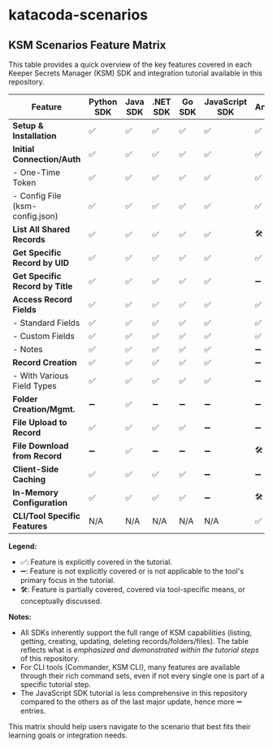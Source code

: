 # katacoda-scenarios

## KSM Scenarios Feature Matrix

This table provides a quick overview of the key features covered in each Keeper Secrets Manager (KSM) SDK and integration tutorial available in this repository.

| Feature                        | Python SDK | Java SDK | .NET SDK | Go SDK   | JavaScript SDK | Ansible | Commander CLI | KSM CLI |
|--------------------------------|------------|----------|----------|----------|----------------|---------|---------------|---------|
| **Setup & Installation**       | ✅         | ✅       | ✅       | ✅       | ✅             | ✅      | ✅            | ✅      |
| **Initial Connection/Auth**    | ✅         | ✅       | ✅       | ✅       | ✅             | ✅      | ✅            | ✅      |
|  - One-Time Token              | ✅         | ✅       | ✅       | ✅       | ✅             | ✅      | ✅            | ✅      |
|  - Config File (ksm-config.json)| ✅         | ✅       | ✅       | ✅       | ✅             | ✅      | ✅            | ✅      |
| **List All Shared Records**    | ✅         | ✅       | ✅       | ✅       | ✅             | 🛠️      | ✅            | ✅      |
| **Get Specific Record by UID** | ✅         | ✅       | ✅       | ✅       | ✅             | ✅      | ✅            | ✅      |
| **Get Specific Record by Title**| ✅         | ✅       | ✅       | ✅       | ✅             | ➖      | ✅            | ✅      |
| **Access Record Fields**       | ✅         | ✅       | ✅       | ✅       | ✅             | ✅      | ✅            | ✅      |
|  - Standard Fields             | ✅         | ✅       | ✅       | ✅       | ✅             | ✅      | ✅            | ✅      |
  - Custom Fields               | ✅         | ✅       | ✅       | ✅       | ✅             | ✅      | ✅            | ✅      |
|  - Notes                       | ✅         | ✅       | ✅       | ✅       | ✅             | ➖      | ✅            | ✅      |
| **Record Creation**            | ✅         | ✅       | ✅       | ✅       | ✅             | ➖      | ✅            | ✅      |
|  - With Various Field Types    | ✅         | ✅       | ✅       | ✅       | ✅             | ➖      | ✅            | ✅      |
| **Folder Creation/Mgmt.**      | ➖         | ✅       | ➖       | ➖       | ➖             | ➖      | ✅            | 🛠️      |
| **File Upload to Record**      | ✅         | ✅       | ✅       | ✅       | ➖             | ➖      | ✅            | ✅      |
| **File Download from Record**  | ➖         | ✅       | ➖       | ➖       | ➖             | 🛠️      | ✅            | ➖      |
| **Client-Side Caching**        | ✅         | ✅       | ✅       | ✅       | ➖             | ➖      | ➖            | ➖      |
| **In-Memory Configuration**    | ✅         | ✅       | ✅       | ✅       | ➖             | 🛠️      | ➖            | ✅      |
| **CLI/Tool Specific Features** | N/A        | N/A      | N/A      | N/A      | N/A            | ✅      | ✅            | ✅      |

**Legend:**
- ✅: Feature is explicitly covered in the tutorial.
- ➖: Feature is not explicitly covered or is not applicable to the tool's primary focus in the tutorial.
- 🛠️: Feature is partially covered, covered via tool-specific means, or conceptually discussed.

**Notes:**
- All SDKs inherently support the full range of KSM capabilities (listing, getting, creating, updating, deleting records/folders/files). The table reflects what is *emphasized and demonstrated within the tutorial steps* of this repository.
- For CLI tools (Commander, KSM CLI), many features are available through their rich command sets, even if not every single one is part of a specific tutorial step.
- The JavaScript SDK tutorial is less comprehensive in this repository compared to the others as of the last major update, hence more ➖ entries.

This matrix should help users navigate to the scenario that best fits their learning goals or integration needs.